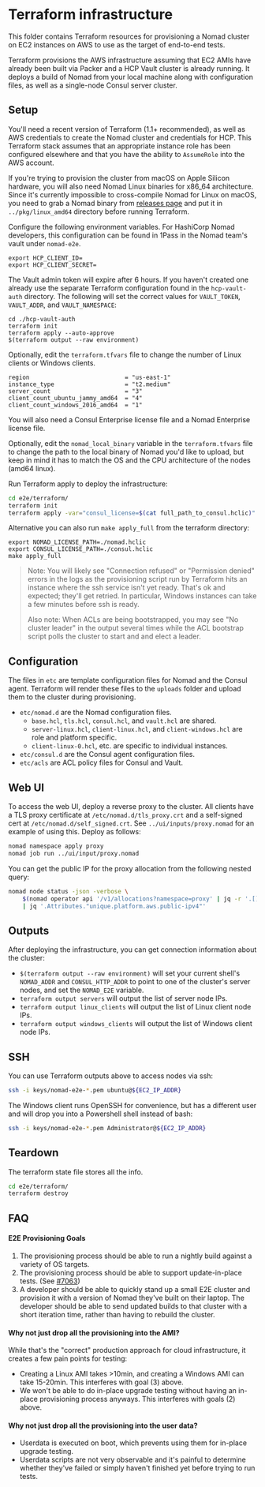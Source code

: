 # Terraform infrastructure

This folder contains Terraform resources for provisioning a Nomad
cluster on EC2 instances on AWS to use as the target of end-to-end
tests.

Terraform provisions the AWS infrastructure assuming that EC2 AMIs have already
been built via Packer and a HCP Vault cluster is already running. It deploys a
build of Nomad from your local machine along with configuration files, as well
as a single-node Consul server cluster.

## Setup

You'll need a recent version of Terraform (1.1+ recommended), as well
as AWS credentials to create the Nomad cluster and credentials for
HCP. This Terraform stack assumes that an appropriate instance role
has been configured elsewhere and that you have the ability to
`AssumeRole` into the AWS account.

If you're trying to provision the cluster from macOS on Apple Silicon hardware,
you will also need Nomad Linux binaries for x86_64 architecture. Since it's
currently impossible to cross-compile Nomad for Linux on macOS, you need to grab
a Nomad binary from [releases page](https://releases.hashicorp.com/nomad/) and
put it in `../pkg/linux_amd64` directory before running Terraform.

Configure the following environment variables. For HashiCorp Nomad
developers, this configuration can be found in 1Pass in the Nomad
team's vault under `nomad-e2e`.

```
export HCP_CLIENT_ID=
export HCP_CLIENT_SECRET=
```

The Vault admin token will expire after 6 hours. If you haven't
created one already use the separate Terraform configuration found in
the `hcp-vault-auth` directory. The following will set the correct
values for `VAULT_TOKEN`, `VAULT_ADDR`, and `VAULT_NAMESPACE`:

```
cd ./hcp-vault-auth
terraform init
terraform apply --auto-approve
$(terraform output --raw environment)
```

Optionally, edit the `terraform.tfvars` file to change the number of
Linux clients or Windows clients.

```hcl
region                           = "us-east-1"
instance_type                    = "t2.medium"
server_count                     = "3"
client_count_ubuntu_jammy_amd64  = "4"
client_count_windows_2016_amd64  = "1"
```

You will also need a Consul Enterprise license file and a Nomad Enterprise license file.

Optionally, edit the `nomad_local_binary` variable in the
`terraform.tfvars` file to change the path to the local binary of
Nomad you'd like to upload, but keep in mind it has to match the OS and the CPU architecture of the nodes (amd64 linux). 

Run Terraform apply to deploy the infrastructure:

```sh
cd e2e/terraform/
terraform init
terraform apply -var="consul_license=$(cat full_path_to_consul.hclic)" -var="nomad_license=$(cat full_path_to_nomad.hclic)"    
```
 
Alternative you can also run `make apply_full` from the terraform directory:

```
export NOMAD_LICENSE_PATH=./nomad.hclic
export CONSUL_LICENSE_PATH=./consul.hclic 
make apply_full
```

> Note: You will likely see "Connection refused" or "Permission denied" errors
> in the logs as the provisioning script run by Terraform hits an instance
> where the ssh service isn't yet ready. That's ok and expected; they'll get
> retried. In particular, Windows instances can take a few minutes before ssh
> is ready.
>
> Also note: When ACLs are being bootstrapped, you may see "No cluster
> leader" in the output several times while the ACL bootstrap script
> polls the cluster to start and and elect a leader.

## Configuration

The files in `etc` are template configuration files for Nomad and the
Consul agent. Terraform will render these files to the `uploads`
folder and upload them to the cluster during provisioning.

* `etc/nomad.d` are the Nomad configuration files.
  * `base.hcl`, `tls.hcl`, `consul.hcl`, and `vault.hcl` are shared.
  * `server-linux.hcl`, `client-linux.hcl`, and `client-windows.hcl` are role and platform specific.
  * `client-linux-0.hcl`, etc. are specific to individual instances.
* `etc/consul.d` are the Consul agent configuration files.
* `etc/acls` are ACL policy files for Consul and Vault.

## Web UI

To access the web UI, deploy a reverse proxy to the cluster. All
clients have a TLS proxy certificate at `/etc/nomad.d/tls_proxy.crt`
and a self-signed cert at `/etc/nomad.d/self_signed.crt`. See
`../ui/inputs/proxy.nomad` for an example of using this. Deploy as follows:

```sh
nomad namespace apply proxy
nomad job run ../ui/input/proxy.nomad
```

You can get the public IP for the proxy allocation from the following
nested query:

```sh
nomad node status -json -verbose \
    $(nomad operator api '/v1/allocations?namespace=proxy' | jq -r '.[] | select(.JobID == "nomad-proxy") | .NodeID') \
    | jq '.Attributes."unique.platform.aws.public-ipv4"'
```

## Outputs

After deploying the infrastructure, you can get connection information
about the cluster:

- `$(terraform output --raw environment)` will set your current shell's
  `NOMAD_ADDR` and `CONSUL_HTTP_ADDR` to point to one of the cluster's server
  nodes, and set the `NOMAD_E2E` variable.
- `terraform output servers` will output the list of server node IPs.
- `terraform output linux_clients` will output the list of Linux
  client node IPs.
- `terraform output windows_clients` will output the list of Windows
  client node IPs.

## SSH

You can use Terraform outputs above to access nodes via ssh:

```sh
ssh -i keys/nomad-e2e-*.pem ubuntu@${EC2_IP_ADDR}
```

The Windows client runs OpenSSH for convenience, but has a different
user and will drop you into a Powershell shell instead of bash:

```sh
ssh -i keys/nomad-e2e-*.pem Administrator@${EC2_IP_ADDR}
```

## Teardown

The terraform state file stores all the info.

```sh
cd e2e/terraform/
terraform destroy
```

## FAQ

#### E2E Provisioning Goals

1. The provisioning process should be able to run a nightly build against a
  variety of OS targets.
2. The provisioning process should be able to support update-in-place
  tests. (See [#7063](https://github.com/hashicorp/nomad/issues/7063))
3. A developer should be able to quickly stand up a small E2E cluster and
  provision it with a version of Nomad they've built on their laptop. The
  developer should be able to send updated builds to that cluster with a short
  iteration time, rather than having to rebuild the cluster.

#### Why not just drop all the provisioning into the AMI?

While that's the "correct" production approach for cloud infrastructure, it
creates a few pain points for testing:

* Creating a Linux AMI takes >10min, and creating a Windows AMI can take
  15-20min. This interferes with goal (3) above.
* We won't be able to do in-place upgrade testing without having an in-place
  provisioning process anyways. This interferes with goals (2) above.

#### Why not just drop all the provisioning into the user data?

* Userdata is executed on boot, which prevents using them for in-place upgrade
  testing.
* Userdata scripts are not very observable and it's painful to determine
  whether they've failed or simply haven't finished yet before trying to run
  tests.
